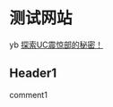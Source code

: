 # 测试网站
<a herf="http://www.yibuyy.com/">yb</a>
<a href="https://github.com/TGSAN/UCEditors" class="btn">探索UC震惊部的秘密！</a>   
## Header1
comment1
